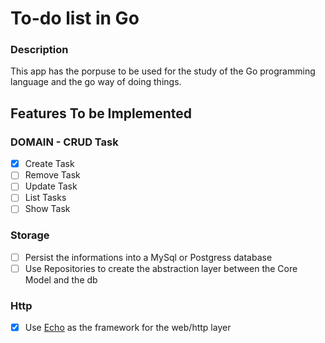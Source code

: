 # To-do list in Go

### Description

This app has the porpuse to be used for the study of the Go programming language and the go way of doing things.

## Features To be Implemented

### DOMAIN - CRUD Task

- [x] Create Task
- [ ] Remove Task
- [ ] Update Task
- [ ] List Tasks
- [ ] Show Task

### Storage

- [ ] Persist the informations into a MySql or Postgress database
- [ ] Use Repositories to create the abstraction layer between the Core Model and the db

### Http

- [x] Use [Echo](https://echo.labstack.com/) as the framework for the web/http layer
